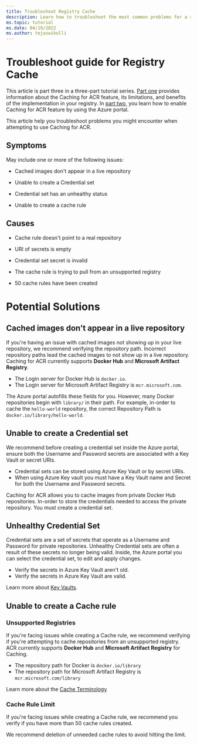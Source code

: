 ```yaml
---
title: Troubleshoot Registry Cache
description: Learn how to troubleshoot the most common problems for a registry that's enabled with the Registry Cache feature.
ms.topic: tutorial
ms.date: 04/19/2022
ms.author: tejaswikolli
---
```

# Troubleshoot guide for Registry Cache

This article is part three in a three-part tutorial series. [Part one](tutorial-registry-cache.md) provides information about the Caching for ACR feature, its limitations, and benefits of the implementation in your registry. In [part two](tutorial-enable-registry-cache.md), you learn how to enable Caching for ACR feature by using the Azure portal.

This article help you troubleshoot problems you might encounter when attempting to use Caching for ACR.

## Symptoms

May include one or more of the following issues: 

- Cached images don't appear in a live repository 

- Unable to create a Credential set

- Credential set has an unhealthy status

- Unable to create a cache rule

## Causes 

- Cache rule doesn't point to a real repository

- URI of secrets is empty 

- Credential set secret is invalid

- The cache rule is trying to pull from an unsupported registry

- 50 cache rules have been created



# Potential Solutions

## Cached images don't appear in a live repository 

If you're having an issue with cached images not showing up in your live repository, we recommend verifying the repository path. Incorrect repository paths lead the cached images to not show up in a live repository. Caching for ACR currently supports **Docker Hub** and **Microsoft Artifact Registry**. 

- The Login server for Docker Hub is `docker.io`.
- The Login server for Microsoft Artifact Registry is `mcr.microsoft.com`.

The Azure portal autofills these fields for you. However, many Docker repositories begin with `library/` in their path. For example, in-order to cache the `hello-world` repository, the correct Repository Path is `docker.io/library/hello-world`. 


## Unable to create a Credential set

We recommend before creating a credential set inside the Azure portal, ensure both the Username and Password secrets are associated with a Key Vault or secret URIs.

- Credential sets can be stored using Azure Key Vault or by secret URIs. 
- When using Azure Key vault you must have a Key Vault name and Secret for both the Username and Password secrets. 

Caching for ACR allows you to cache images from private Docker Hub repositories. In-order to store the credentials needed to access the private repository. You must create a credential set. 



## Unhealthy Credential Set

Credential sets are a set of secrets that operate as a Username and Password for private repositories. Unhealthy Credential sets are often a result of these secrets no longer being valid. Inside, the Azure portal you can select the credential set, to edit and apply changes.

- Verify the secrets in Azure Key Vault aren't old. 
- Verify the secrets in Azure Key Vault are valid.

Learn more about [Key Vaults][create-and-store-keyvault-credentials].


## Unable to create a Cache rule

### Unsupported Registries 

If you're facing issues while creating a Cache rule, we recommend verifying if you're attempting to cache repositories from an unsupported registry. ACR currently supports **Docker Hub** and **Microsoft Artifact Registry** for Caching.

- The repository path for Docker is `docker.io/library`
- The repository path for Microsoft Artifact Registry is `mcr.microsoft.com/library`

Learn more about the [Cache Terminology](tutorial-enable-registry-cache.md##Terminology)

### Cache Rule Limit

If you're facing issues while creating a Cache rule, we recommend you verify if you have more than 50 cache rules created. 

We recommend deletion of unneeded cache rules to avoid hitting the limit. 

<!-- LINKS - External -->
[create-and-store-keyvault-credentials]:../key-vault/secrets/quick-create-portal.md
